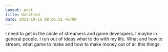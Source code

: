 ```yaml
---
Layout: post
title: Untitled
date: 2021-10-16 08:06:51 +0700
---
```

I need to get in the circle of streamers and game developers. I maybe
in general people. I run out of ideas what to do with my life. What
and how to stream, what game to make and how to make money out of all
this things.
